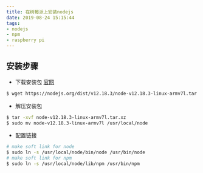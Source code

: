 ```yaml
---
title: 在树莓派上安装nodejs
date: 2019-08-24 15:15:44
tags:
- nodejs
- npm
- raspberry pi
---
```

## 安装步骤
- 下载安装包 [官网](https://nodejs.org/en/download/)
``` bash
$ wget https://nodejs.org/dist/v12.18.3/node-v12.18.3-linux-armv7l.tar.xz
```

- 解压安装包
``` bash
$ tar -xvf node-v12.18.3-linux-armv7l.tar.xz
$ sudo mv node-v12.18.3-linux-armv7l /usr/local/node
```

- 配置链接
``` bash
# make soft link for node
$ sudo ln -s /usr/local/node/bin/node /usr/bin/node
# make soft link for npm
$ sudo ln -s /usr/local/node/lib/npm /usr/bin/npm
```
